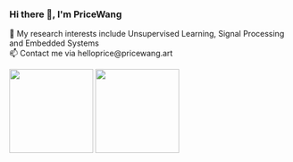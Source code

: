<!--
**PriceWang/PriceWang** is a ✨ _special_ ✨ repository because its `README.md` (this file) appears on your GitHub profile.

Here are some ideas to get you started:

- 🔭 I’m currently working on ...
- 🌱 I’m currently learning ...
- 👯 I’m looking to collaborate on ...
- 🤔 I’m looking for help with ...
- 💬 Ask me about ...
- 📫 How to reach me: ...
- 😄 Pronouns: ...
- ⚡ Fun fact: ...
-->

<h3 align="left">
  Hi there 👋, I'm PriceWang
</h3>

<p width="100%">
🌱 My research interests include Unsupervised Learning, Signal Processing and Embedded Systems <br> 
📫 Contact me via helloprice@pricewang.art <br>
</p>

<p width="100%">
  <img  src="https://github-readme-stats.vercel.app/api?username=PriceWang&hide=issues,prs" height="150"/>
  <img  src="https://github-readme-stats.vercel.app/api/top-langs/?username=PriceWang&layout=compact&card_width=330" height="150"/>
</p>
